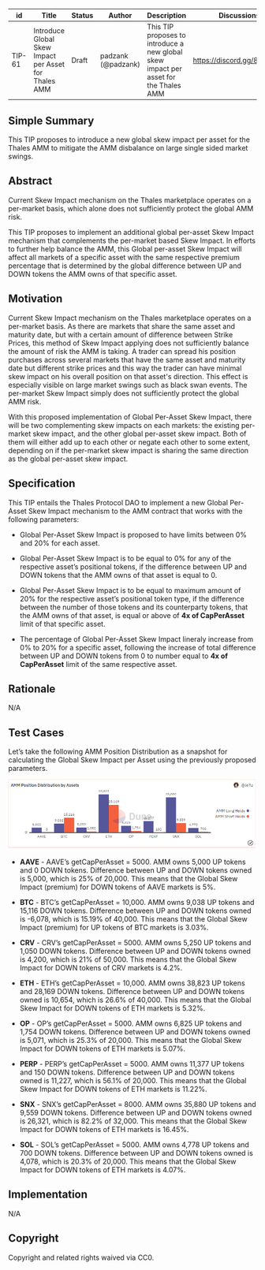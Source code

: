 | id | Title | Status | Author | Description | Discussions to | Created |
| ----------- | ----------- | ----------- | ----------- | ----------- | ----------- | ----------- |
| TIP-61 | Introduce Global Skew Impact per Asset for Thales AMM | Draft | padzank (@padzank) | This TIP proposes to introduce a new global skew impact per asset for the Thales AMM | https://discord.gg/8bzFdpGTrp | 2022-06-17

## Simple Summary

This TIP proposes to introduce a new global skew impact per asset for the Thales AMM to mitigate the AMM disbalance on large single sided market swings.

## Abstract

Current Skew Impact mechanism on the Thales marketplace operates on a per-market basis, which alone does not sufficiently protect the global AMM risk.  
  
This TIP proposes to implement an additional global per-asset Skew Impact mechanism that complements the per-market based Skew Impact. In efforts to further help balance the AMM, this Global per-asset Skew Impact will affect all markets of a specific asset with the same respective premium percentage that is determined by the global difference between UP and DOWN tokens the AMM owns of that specific asset.  

## Motivation

Current Skew Impact mechanism on the Thales marketplace operates on a per-market basis. As there are markets that share the same asset and maturity date, but with a certain amount of difference between Strike Prices, this method of Skew Impact applying does not sufficiently balance the amount of risk the AMM is taking. A trader can spread his position purchases across several markets that have the same asset and maturity date but different strike prices and this way the trader can have minimal skew impact on his overall position on that asset's direction. This effect is especially visible on large market swings such as black swan events. The per-market Skew Impact simply does not sufficiently protect the global AMM risk.  
  
With this proposed implementation of Global Per-Asset Skew Impact, there will be two complementing skew impacts on each markets: the existing per-market skew impact, and the other global per-asset skew impact. Both of them will either add up to each other or negate each other to some extent, depending on if the per-market skew impact is sharing the same direction as the global per-asset skew impact.

## Specification

This TIP entails the Thales Protocol DAO to implement a new Global Per-Asset Skew Impact mechanism to the AMM contract that works with the following parameters:   
    
- Global Per-Asset Skew Impact is proposed to have limits between 0% and 20% for each asset.
  
- Global Per-Asset Skew Impact is to be equal to 0% for any of the respective asset’s positional tokens, if the difference between UP and DOWN tokens that the AMM owns of that asset is equal to 0.  
  
- Global Per-Asset Skew Impact is to be equal to maximum amount of 20% for the respective asset’s positional token type, if the difference between the number of those tokens and its counterparty tokens, that the AMM owns of that asset, is equal or above of **4x of CapPerAsset** limit of that specific asset.

- The percentage of Global Per-Asset Skew Impact lineraly increase from 0% to 20% for a specific asset, following the increase of total difference between UP and DOWN tokens from 0 to number equal to **4x of CapPerAsset** limit of the same respective asset.


## Rationale
N/A
## Test Cases

Let’s take the following AMM Position Distribution as a snapshot for calculating the Global Skew Impact per Asset using the previously proposed parameters.

![4](./images/4.PNG)

 - **AAVE** - AAVE’s getCapPerAsset = 5000. AMM owns 5,000 UP tokens and 0 DOWN tokens. Difference between UP and DOWN tokens owned is 5,000, which is 25% of 20,000. This means that the Global Skew Impact (premium) for DOWN tokens of AAVE markets is 5%.

 - **BTC** - BTC’s  getCapPerAsset = 10,000. AMM owns 9,038 UP tokens and 15,116 DOWN tokens. Difference between UP and DOWN tokens owned  is -6,078, which is 15.19% of 40,000. This means that the Global Skew Impact (premium) for UP tokens of BTC markets is 3.03%.

 - **CRV** - CRV’s getCapPerAsset = 5000. AMM owns 5,250 UP tokens and 1,050 DOWN tokens. Difference between UP and DOWN tokens owned  is 4,200, which is 21% of 50,000. This means that the Global Skew Impact for DOWN tokens of CRV markets is 4.2%.

 - **ETH** - ETH’s  getCapPerAsset = 10,000. AMM owns 38,823 UP tokens and 28,169 DOWN tokens. Difference between UP and DOWN tokens owned  is 10,654, which is 26.6% of 40,000. This means that the Global Skew Impact for DOWN tokens of ETH markets is 5.32%.

 - **OP** - OP’s getCapPerAsset = 5000. AMM owns 6,825 UP tokens and 1,754 DOWN tokens. Difference between UP and DOWN tokens owned  is 5,071, which is 25.3% of 20,000. This means that the Global Skew Impact for DOWN tokens of ETH markets is 5.07%.

 - **PERP** - PERP’s getCapPerAsset = 5000. AMM owns 11,377 UP tokens and 150 DOWN tokens. Difference between UP and DOWN tokens owned  is 11,227, which is 56.1% of 20,000. This means that the Global Skew Impact for DOWN tokens of ETH markets is 11.22%.

 - **SNX** - SNX’s getCapPerAsset = 8000. AMM owns 35,880 UP tokens and 9,559 DOWN tokens. Difference between UP and DOWN tokens owned  is 26,321, which is 82.2% of 32,000. This means that the Global Skew Impact for DOWN tokens of ETH markets is 16.45%.

 - **SOL** - SOL’s getCapPerAsset = 5000. AMM owns 4,778 UP tokens and 700 DOWN tokens. Difference between UP and DOWN tokens owned  is 4,078, which is 20.3% of 20,000. This means that the Global Skew Impact for DOWN tokens of ETH markets is 4.07%.


## Implementation
N/A
## Copyright
Copyright and related rights waived via CC0.
